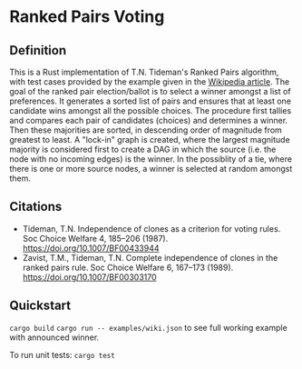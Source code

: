 # Ranked Pairs Voting

## Definition

This is a Rust implementation of T.N. Tideman's Ranked Pairs algorithm, with test cases provided by the example given in the [Wikipedia article](https://en.wikipedia.org/wiki/Ranked_pairs). The goal of the ranked pair election/ballot is to select a winner amongst a list of preferences. It generates a sorted list of pairs and ensures that at least one candidate wins
amongst all the possible choices. The procedure first tallies and compares each pair of candidates (choices) and determines a winner. Then these majorities are sorted, in descending
order of magnitude from greatest to least. A "lock-in" graph is created, where the largest magnitude majority is considered first to create a DAG in which the source (i.e. the node with no incoming edges) is the winner. In the possiblity of a tie, where there is one or more source nodes, a winner is selected at random amongst them.

## Citations

- Tideman, T.N. Independence of clones as a criterion for voting rules. Soc Choice Welfare 4, 185–206 (1987). https://doi.org/10.1007/BF00433944
- Zavist, T.M., Tideman, T.N. Complete independence of clones in the ranked pairs rule. Soc Choice Welfare 6, 167–173 (1989). https://doi.org/10.1007/BF00303170

## Quickstart

`cargo build`
`cargo run -- examples/wiki.json` to see full working example with announced winner.

To run unit tests: `cargo test`
